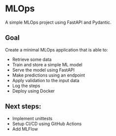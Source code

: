 # MLOps

A simple MLOps project using FastAPI and Pydantic.

## Goal

Create a minimal MLOps application that is able to:
- Retrieve some data
- Train and store a simple ML model
- Serve the model using FastAPI
- Make predictions using an endpoint
- Apply validation to the input data
- Log the steps
- Deploy using Docker

## Next steps:
- Implement unittests
- Setup CI/CD using GitHub Actions
- Add MLFlow

